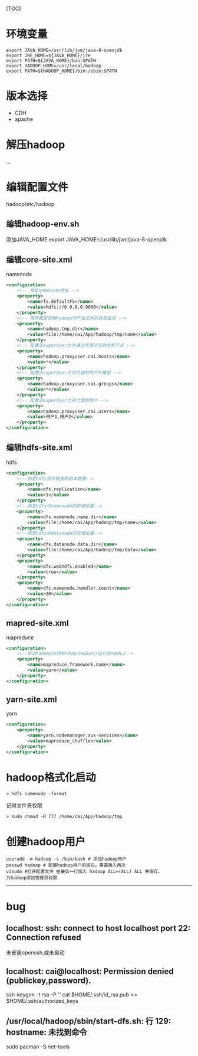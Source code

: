 [TOC]

# 环境变量
```
export JAVA_HOME=/usr/lib/jvm/java-8-openjdk
export JRE_HOME=${JAVA_HOME}/jre
export PATH=${JAVA_HOME}/bin:$PATH
export HADOOP_HOME=/usr/local/hadoop
export PATH=${HADOOP_HOME}/bin:/sbin:$PATH
```

# 版本选择
+ CDH
+ apache

# 解压hadoop
...

# 编辑配置文件
hadoop/etc/hadoop

## 编辑hadoop-env.sh
添加JAVA_HOME
export JAVA_HOME=/usr/lib/jvm/java-8-openjdk

## 编辑core-site.xml
namenode
```xml
<configuration>
    <!-- 指定namenode地址 -->
    <property>
        <name>fs.defaultFS</name>
        <value>hdfs://0.0.0.0:9000</value>
    </property>
    <!-- 用来指定使用hadoop时产生文件的存放目录 -->
    <property>
        <name>hadoop.tmp.dir</name>
        <value>file:/home/cai/App/hadoop/tmp/name</value>
    </property>
    <!-- 配置该superUser允许通过代理访问的主机节点 -->
    <property>
        <name>hadoop.proxyuser.cai.hosts</name>
        <value>*</value>
    </property>
    <!-- 配置该superUser允许代理的用户所属组 -->
    <property>
        <name>hadoop.proxyuser.cai.groups</name>
        <value>*</value>
    </property>
    <!-- 配置该superUser允许代理的用户 -->
    <property>
        <name>hadoop.proxyuser.cai.users</name>
        <value>用户1,用户2</value>
    </property>
</configuration>
```

## 编辑hdfs-site.xml
hdfs
```xml
<configuration>
    <!--指定hdfs保存数据的副本数量-->
    <property>
        <name>dfs.replication</name>
        <value>1</value>
    </property>
    <!--指定hdfs中namenode的存储位置-->
    <property>
        <name>dfs.namenode.name.dir</name> 
        <value>file:/home/cai/App/hadoop/tmp/name</value>
    </property>
    <!--指定hdfs中datanode的存储位置-->
    <property>
        <name>dfs.datanode.data.dir</name>
        <value>file:/home/cai/App/hadoop/tmp/data</value>
    </property>
    <property>  
        <name>dfs.webhdfs.enabled</name> 
        <value>true</value>
    </property> 
    <property>
        <name>dfs.namenode.handler.count</name>
        <value>20</value>
    </property>
</configuration>
```

## mapred-site.xml
mapreduce
```xml
<configuration>
    <!--告诉hadoop以后MR(Map/Reduce)运行在YARN上-->
    <property>
        <name>mapreduce.framework.name</name>
        <value>yarn</value>
    </property>
</configuration>
```
## yarn-site.xml
yarn
```xml
<configuration>
    <property>
        <name>yarn.nodemanager.aux-services</name>
        <value>mapreduce_shuffle</value>
    </property>
</configuration>
```

# hadoop格式化启动
```
> hdfs namenode -format
```
记得文件夹权限
```
> sudo chmod -R 777 /home/cai/App/hadoop/tmp
```

# 创建hadoop用户
```
useradd -m hadoop -s /bin/bash # 添加hadoop用户
passwd hadoop # 配置hadoop用户的密码，需要输入两次
visudo #打开配置文件 在最后一行加入 hadoop ALL=(ALL) ALL 并保存。  
为hadoop添加管理员权限
```


-----
# bug

## localhost: ssh: connect to host localhost port 22: Connection refused
未安装openssh,或未启动

## localhost: cai@localhost: Permission denied (publickey,password).
ssh-keygen -t rsa -P ''
cat $HOME/.ssh/id_rsa.pub >> $HOME/.ssh/authorized_keys

## /usr/local/hadoop/sbin/start-dfs.sh: 行 129: hostname: 未找到命令
sudo pacman -S net-tools